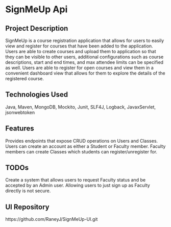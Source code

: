 <h1>SignMeUp Api</h1>

<h2>Project Description</h2>
SignMeUp is a course registration application that allows for users to easily view and register for courses that have been added to the application. Users are able to create courses and upload them to application so that they can be visible to other users, additional configurations such as course descriptions, start and end times, and max attendee limits can be specified as well. Users are able to register for open courses and view them in a convenient dashboard view that allows for them to explore the details of the registered course.

<h2>Technologies Used</h2>
Java, Maven, MongoDB, Mockito, Junit, SLF4J, Logback, JavaxServlet, jsonwebtoken

<h2>Features</h2>
Provides endpoints that expose CRUD operations on Users and Classes. Users can create an account as either a Student or Faculty member. Faculty members can create Classes which students can register/unregister for.

<h2>TODOs</h2>
Create a system that allows users to request Faculty status and be accepted by an Admin user. Allowing users to just sign up as Faculty directly is not secure.

<h2>UI Repository</h2>
https://github.com/RaneyJ/SignMeUp-UI.git
